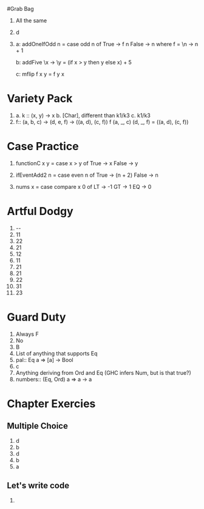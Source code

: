 #Grab Bag

1. All the same
2. d 
3.  
   a: addOneIfOdd n = case odd n of
        True -> f n 
        False -> n 
        where f = \n -> n + 1
   
   b: addFive \x -> \y = (if x > y then y else x) + 5
   
   c: mflip f x y = f y x

# Variety Pack

1. a. k :: (x, y) -> x
   b. [Char], different than k1/k3
   c. k1/k3
2. f:: (a, b, c) -> (d, e, f) -> ((a, d), (c, f))
   f (a, _, c) (d, _, f) = ((a, d), (c, f))

# Case Practice 

1. functionC x y = 
     case x > y of
      True -> x
      False -> y

2. ifEventAdd2 n = 
     case even n of
       True -> (n + 2)
       False -> n 

3. nums x = 
    case compare x 0 of
     LT -> -1
     GT -> 1
     EQ -> 0

# Artful Dodgy

1. --
2. 11
3. 22
4. 21
5. 12
6. 11
7. 21
8. 21
9. 22
10. 31
11. 23

# Guard Duty

1. Always F
2. No 
3. B 
4. List of anything that supports Eq
5. pal:: Eq a => [a] -> Bool
6. c 
7. Anything deriving from Ord and Eq (GHC infers Num, but is that true?)
8. numbers:: (Eq, Ord) a => a -> a

# Chapter Exercies

## Multiple Choice
1. d 
2. b 
3. d 
4. b 
5. a 

## Let's write code 
1. 









